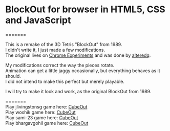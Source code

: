 # BlockOut for browser in HTML5, CSS and JavaScript 
=======

This is a remake of the 3D Tetris "BlockOut" from 1989. <br>
I didn't write it, I just made a few modifications.  
The original lives on [Chrome Experiments](http://www.chromeexperiments.com/detail/cubeout/?f=) and was done by [alteredq](https://github.com/alteredq).

My modifications correct the way the pieces rotate. <br>
Animation can get a little jaggy occasionally, but everything behaves as it should. <br>
I did not intend to make this perfect but merely playable.<br>

I will try to make it look and work, as the original BlockOut from 1989.  <br>

=======  <br>
Play  jlivingstonsg      game here: [CubeOut](https://jlivingstonsg.github.io/BlockOut/)   <br>
Play  woshik             game here: [CubeOut](https://woshik.github.io/cube-game/)       <br>
Play  sami-23            game here: [CubeOut](https://sami-23.github.io/BlockOut/) <br>
Play  bhargavgohil       game here: [CubeOut](https://bhargavgohil.github.io/)
